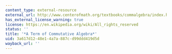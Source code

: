 ```yaml
---
content_type: external-resource
external_url: http://www.centerofmath.org/textbooks/commalgebra/index.html#subject1
has_external_license_warning: true
license: https://en.wikipedia.org/wiki/All_rights_reserved
status: ''
title: '*A Term of Commutative Algebra*'
uid: 3a617d12-48e1-4a7a-887c-d99ddd419d5d
wayback_url: ''
---
```

